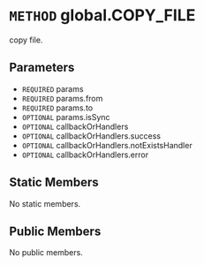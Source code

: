 # `METHOD` global.COPY_FILE
copy file.

## Parameters
* `REQUIRED` params 
* `REQUIRED` params.from 
* `REQUIRED` params.to 
* `OPTIONAL` params.isSync 
* `OPTIONAL` callbackOrHandlers 
* `OPTIONAL` callbackOrHandlers.success 
* `OPTIONAL` callbackOrHandlers.notExistsHandler 
* `OPTIONAL` callbackOrHandlers.error 

## Static Members
No static members.

## Public Members
No public members.
